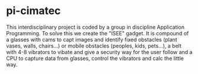 # pi-cimatec

This interdisciplinary project is coded by a group in discipline Application Programming.
To solve this we create the "ISEE" gadget. It is compound of a glasses with cams to capt images and identify fixed obstacles (plant vases, walls, chairs...) or mobile obstacles (peoples, kids, pets...), a belt with 4-8 vibrators to vibate and give a security way for the user follow and a CPU to capture data from glasses, control the vibrators and calc the little way.